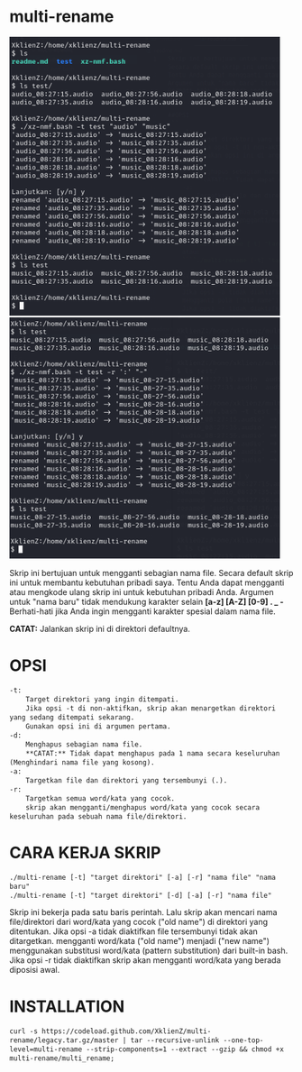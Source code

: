 # multi-rename

<img src="https://github.com/XklienZ/multi-rename/blob/master/multi-rename.png" width="480" title="multi-rename">
<img src="https://github.com/XklienZ/multi-rename/blob/master/multi-rename2.png" width="480" title="multi-rename2">

Skrip ini bertujuan untuk mengganti sebagian nama file.
Secara default skrip ini untuk membantu kebutuhan pribadi saya.
Tentu Anda dapat mengganti atau mengkode ulang skrip ini untuk kebutuhan pribadi Anda.
Argumen untuk "nama baru" tidak mendukung karakter selain **[a-z] [A-Z] [0-9] . _ -**
Berhati-hati jika Anda ingin mengganti karakter spesial dalam nama file.

**CATAT:** Jalankan skrip ini di direktori defaultnya.

# OPSI
```
-t:                                                                            
    Target direktori yang ingin ditempati.                                
    Jika opsi -t di non-aktifkan, skrip akan menargetkan direktori yang sedang ditempati sekarang.
    Gunakan opsi ini di argumen pertama.
-d:
    Menghapus sebagian nama file.
    **CATAT:** Tidak dapat menghapus pada 1 nama secara keseluruhan (Menghindari nama file yang kosong).
-a:
    Targetkan file dan direktori yang tersembunyi (.).
-r:
    Targetkan semua word/kata yang cocok.
    skrip akan mengganti/menghapus word/kata yang cocok secara keseluruhan pada sebuah nama file/direktori.
```
# CARA KERJA SKRIP
    ./multi-rename [-t] "target direktori" [-a] [-r] "nama file" "nama baru"
    ./multi-rename [-t] "target direktori" [-d] [-a] [-r] "nama file"

Skrip ini bekerja pada satu baris perintah.
Lalu skrip akan mencari nama file/direktori dari word/kata yang cocok ("old name") di direktori yang ditentukan.
Jika opsi -a tidak diaktifkan file tersembunyi tidak akan ditargetkan.
mengganti word/kata ("old name") menjadi ("new name") menggunakan substitusi word/kata (pattern  substitution) dari built-in bash.
Jika opsi -r tidak diaktifkan skrip akan mengganti word/kata yang berada diposisi awal.

# INSTALLATION
    curl -s https://codeload.github.com/XklienZ/multi-rename/legacy.tar.gz/master | tar --recursive-unlink --one-top-level=multi-rename --strip-components=1 --extract --gzip && chmod +x multi-rename/multi_rename;

